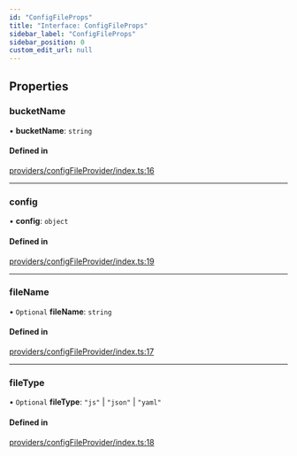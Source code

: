 ```yaml
---
id: "ConfigFileProps"
title: "Interface: ConfigFileProps"
sidebar_label: "ConfigFileProps"
sidebar_position: 0
custom_edit_url: null
---
```


## Properties

### bucketName

• **bucketName**: `string`

#### Defined in

[providers/configFileProvider/index.ts:16](https://github.com/matthewkeil/full-stack-pattern/blob/c8ba585/providers/configFileProvider/index.ts#L16)

___

### config

• **config**: `object`

#### Defined in

[providers/configFileProvider/index.ts:19](https://github.com/matthewkeil/full-stack-pattern/blob/c8ba585/providers/configFileProvider/index.ts#L19)

___

### fileName

• `Optional` **fileName**: `string`

#### Defined in

[providers/configFileProvider/index.ts:17](https://github.com/matthewkeil/full-stack-pattern/blob/c8ba585/providers/configFileProvider/index.ts#L17)

___

### fileType

• `Optional` **fileType**: ``"js"`` \| ``"json"`` \| ``"yaml"``

#### Defined in

[providers/configFileProvider/index.ts:18](https://github.com/matthewkeil/full-stack-pattern/blob/c8ba585/providers/configFileProvider/index.ts#L18)
